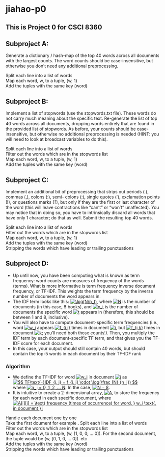 # jiahao-p0

## This is Project 0 for CSCI 8360

## Subproject A: 

Generate a dictionary / hash-map of the top 40 words across all documents with the largest counts. The word counts should be case-insensitive, but otherwise you don’t need any additional preprocessing. 

Split each line into a list of words  
Map each word, w, to a tuple, (w, 1)  
Add the tuples with the same key (word)


## Subproject B: 

Implement a list of stopwords (use the stopwords.txt file). These words do not carry much meaning about the specific text. Re-generate the list of top 40 words across all documents, dropping words entirely that are found in the provided list of stopwords. As before, your counts should be case-insensitive, but otherwise no additional preprocessing is needed (HINT: you will need to look at broadcast variables to do this). 

Split each line into a list of words  
Filter out the words which are in the stopwords list  
Map each word, w, to a tuple, (w, 1)  
Add the tuples with the same key (word)  


## Subproject C: 

Implement an additional bit of preprocessing that strips out periods (.), commas (,), colons (:), semi- colons (;), single quotes (’), exclamation points (!), or questions marks (?), but only if they are the first or last character of the word (this will leave contractions like “can’t” or “won’t” unaffected). You may notice that in doing so, you have to intrinsically discard all words that have only 1 character; do that as well. Submit the resulting top 40 words. 

Split each line into a list of words  
Filter out the words which are in the stopwords list  
Map each word, w, to a tuple, (w, 1)  
Add the tuples with the same key (word)  
Stripping the words which have leading or trailing punctuations  


## Subproject D:

* Up until now, you have been computing what is known as term frequency: word counts are measures of frequency of the words (terms). What is more informative is term frequency inverse document frequency, or TF-IDF. This weights the term frequency by the inverse number of documents the word appears in.  
* The IDF term looks like this: <a href="https://www.codecogs.com/eqnedit.php?latex=\inline&space;\log(N/n_t)" target="_blank"><img src="https://latex.codecogs.com/gif.latex?\inline&space;\log(N/n_t)" title="\log(N/n_t)" /></a>, where <a href="https://www.codecogs.com/eqnedit.php?latex=N" target="_blank"><img src="https://latex.codecogs.com/gif.latex?N" title="N" /></a> is the number of documents (in this case, 8 books), and <a href="https://www.codecogs.com/eqnedit.php?latex=n_t" target="_blank"><img src="https://latex.codecogs.com/gif.latex?n_t" title="n_t" /></a> is the number of documents the specific word <a href="https://www.codecogs.com/eqnedit.php?latex=n_t" target="_blank"><img src="https://latex.codecogs.com/gif.latex?t" title="t" /></a> appears in (therefore, this should be between 1 and 8, inclusive).  
* You will also have to compute document-specific term frequencies (i.e., word <a href="https://www.codecogs.com/eqnedit.php?latex=w_i" target="_blank"><img src="https://latex.codecogs.com/gif.latex?w_i" title="w_i" /></a> appears <a href="https://www.codecogs.com/eqnedit.php?latex=n_t" target="_blank"><img src="https://latex.codecogs.com/gif.latex?f_{i,j}" title="f_{i,j}" /></a> times in document <a href="https://www.codecogs.com/eqnedit.php?latex=n_t" target="_blank"><img src="https://latex.codecogs.com/gif.latex?j" title="j" /></a>, but <a href="https://www.codecogs.com/eqnedit.php?latex=f_{i,k}" target="_blank"><img src="https://latex.codecogs.com/gif.latex?f_{i,k}" title="f_{i,k}" /></a> times in document <a href="https://www.codecogs.com/eqnedit.php?latex=k" target="_blank"><img src="https://latex.codecogs.com/gif.latex?k" title="k" /></a>; you’ll need both those counts!). Then, you multiply the IDF term by each document-specific TF term, and that gives you the TF-IDF score for each document.  
* In this case, your output should still contain 40 words, but should contain the top-5 words in each document by their TF-IDF rank 


### Algorithm
* We define the TF-IDF for word <a href="https://www.codecogs.com/eqnedit.php?latex=w_i" target="_blank"><img src="https://latex.codecogs.com/gif.latex?w_i" title="w_i" /></a> in document <a href="https://www.codecogs.com/eqnedit.php?latex=j" target="_blank"><img src="https://latex.codecogs.com/gif.latex?j" title="j" /></a> as  
<a href="https://www.codecogs.com/eqnedit.php?latex=$$&space;TF\text{-}IDF_{i,&space;j}&space;=&space;f_{i,&space;j}&space;\cdot&space;\log(\frac&space;{N}&space;{n_j})&space;$$" target="_blank"><img src="https://latex.codecogs.com/gif.latex?$$&space;TF\text{-}IDF_{i,&space;j}&space;=&space;f_{i,&space;j}&space;\cdot&space;\log(\frac&space;{N}&space;{n_j})&space;$$" title="$$ TF\text{-}IDF_{i, j} = f_{i, j} \cdot \log(\frac {N} {n_j}) $$" /></a>  
where <a href="https://www.codecogs.com/eqnedit.php?latex=n_j&space;=&space;0,&space;1,&space;2,&space;...&space;N" target="_blank"><img src="https://latex.codecogs.com/gif.latex?n_j&space;=&space;0,&space;1,&space;2,&space;...&space;N" title="n_j = 0, 1, 2, ... N" /></a>. In the case, <a href="https://www.codecogs.com/eqnedit.php?latex=N&space;=&space;8" target="_blank"><img src="https://latex.codecogs.com/gif.latex?N&space;=&space;8" title="N = 8" /></a>.
* It is intuitive to create a 2-dimensional array, <a href="https://www.codecogs.com/eqnedit.php?latex=A" target="_blank"><img src="https://latex.codecogs.com/gif.latex?A" title="A" /></a>, to store the frequency for each word in each specific document, where  
<a href="https://www.codecogs.com/eqnedit.php?latex=A[i][j]&space;=&space;\text{&space;frequency&space;(times&space;of&space;occurrence)&space;for&space;word,&space;}&space;w_i&space;\text{,&space;in&space;document&space;}&space;j" target="_blank"><img src="https://latex.codecogs.com/gif.latex?A[i][j]&space;=&space;\text{&space;frequency&space;(times&space;of&space;occurrence)&space;for&space;word,&space;}&space;w_i&space;\text{,&space;in&space;document&space;}&space;j" title="A[i][j] = \text{ frequency (times of occurrence) for word, } w_i \text{, in document } j" /></a>

Handle each document one by one  
Take the first doument for example . 
Split each line into a list of words  
Filter out the words which are in the stopwords list  
Map each word, w, to a tuple, (w, [1, 0, 0, ... 0]). For the second document, the tuple would be (w, [0, 1, 0, ... 0]). etc    
Add the tuples with the same key (word)  
Stripping the words which have leading or trailing punctuations  
